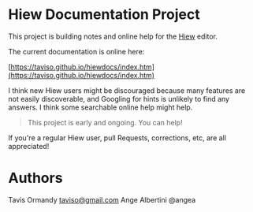 # Hiew Documentation Project

This project is building notes and online help for the [Hiew](http://www.hiew.ru) editor.

The current documentation is online here:

[https://taviso.github.io/hiewdocs/index.htm](https://taviso.github.io/hiewdocs/index.htm)


I think new Hiew users might be discouraged because many features are not
easily discoverable, and Googling for hints is unlikely to find any answers. I
think some searchable online help might help.

> This project is early and ongoing. You can help!

If you're a regular Hiew user, pull Requests, corrections, etc, are all appreciated!

# Authors

Tavis Ormandy <taviso@gmail.com>
Ange Albertini @angea
